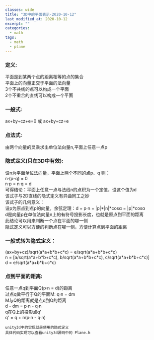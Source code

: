 ```yaml
---
classes: wide
title: "3D中的平面表示-2020-10-12"
last_modified_at: 2020-10-12
excerpt: ""
categories:
  - math
tags:
  - math
  - plane
---
```


### 定义:
平面是到某两个点的距离相等的点的集合  
平面上的向量正交于平面的法向量  
3个不共线的点可以构成一个平面  
2个不重合的直线可以构成一个平面  

### 一般式:
ax+by+cz+e=0 或 ax+by+cz=e 

### 点法式:
由两个向量的叉乘求出单位法向量n,平面上任意一点p

### 隐式定义(只在3D中有效):
设n为平面单位法向量，平面上两个不同的点p、q 则：  
n·(p-q) = 0  
n·p = n·q = d  
可得结论：平面上任意一点与法线n的点积为一个定值，设这个值为d  
该式子与2D直线的隐式定义有异曲同工之妙  
该式子的几何意义：  
设p为原点到点p的向量，余弦定理：d = p·n = |p|\*|n|\*cosα = |p|\*cosα  
d是向量p在单位法向量n上的有符号投影长度，也就是原点到平面的距离  
此结论可以用来判断一个点在平面的哪一侧  
隐式定义可以方便的判断点在哪一侧，方便计算点到平面的距离

### 一般式转为隐式定义：
(ax+by+cz)/sqrt(a\*a+b\*b+c\*c) = e/sqrt(a\*a+b\*b+c\*c)  
n = [a/sqrt(a\*a+b\*b+c\*c), b/sqrt(a\*a+b\*b+c\*c), c/sqrt(a\*a+b\*b+c\*c)]  
d = e/sqrt(a\*a+b\*b+c\*c)

### 点到平面的距离:
任意一点q到平面Q(p·n = d)的距离  
过点q做平行于Q的平面M: q·n = dm  
M与Q的距离就是点q到Q的距离  
d - dm = p·n - q·n  
q在Q上的投影点q'  
q' = q + n(p·n - q·n)  

```
unity3d中的实现就是使用的隐式定义
具体代码实现可以查看unity3d源码中的 Plane.h
```